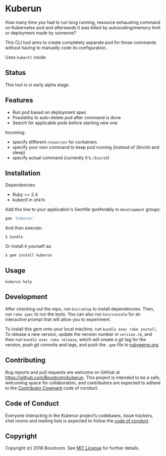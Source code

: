 # Kuberun

How many time you had to run long running, resource exhausting command on Kubernetes pod and afterwards it was killed by autoscaling/memory limit or deployment made by someone?

This CLI tool aims to create completely separate pod for those commands without having to manually code its configuration.

Uses `kubectl` inside.

## Status

This tool is in early alpha stage.

## Features

* Run pod based on deployment spec
* Possibility to auto-delete pod after command is done
* Search for applicable pods before starting new one

Incoming:

* specify different `resources` for containers
* specify your own command to keep pod running (instead of /bin/sh and sleep)
* specify actual command (currently it's `/bin/sh`)

## Installation

Dependencies:
* Ruby >= 2.4
* kubectl in `$PATH`

Add this line to your application's Gemfile (preferably in `development` group):

```ruby
gem 'kuberun'
```

And then execute:

    $ bundle

Or install it yourself as:

    $ gem install kuberun

## Usage

```
kuberun help
```

## Development

After checking out the repo, run `bin/setup` to install dependencies. Then, run `rake spec` to run the tests. You can also run `bin/console` for an interactive prompt that will allow you to experiment.

To install this gem onto your local machine, run `bundle exec rake install`. To release a new version, update the version number in `version.rb`, and then run `bundle exec rake release`, which will create a git tag for the version, push git commits and tags, and push the `.gem` file to [rubygems.org](https://rubygems.org).

## Contributing

Bug reports and pull requests are welcome on GitHub at https://github.com/Boostcom/kuberun. This project is intended to be a safe, welcoming space for collaboration, and contributors are expected to adhere to the [Contributor Covenant](http://contributor-covenant.org) code of conduct.

## Code of Conduct

Everyone interacting in the Kuberun project’s codebases, issue trackers, chat rooms and mailing lists is expected to follow the [code of conduct](https://github.com/Boostcom/kuberun/blob/master/CODE_OF_CONDUCT.md).

## Copyright

Copyright (c) 2018 Boostcom. See [MIT License](LICENSE.txt) for further details.